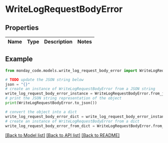 # WriteLogRequestBodyError


## Properties

Name | Type | Description | Notes
------------ | ------------- | ------------- | -------------

## Example

```python
from monday_code.models.write_log_request_body_error import WriteLogRequestBodyError

# TODO update the JSON string below
json = "{}"
# create an instance of WriteLogRequestBodyError from a JSON string
write_log_request_body_error_instance = WriteLogRequestBodyError.from_json(json)
# print the JSON string representation of the object
print(WriteLogRequestBodyError.to_json())

# convert the object into a dict
write_log_request_body_error_dict = write_log_request_body_error_instance.to_dict()
# create an instance of WriteLogRequestBodyError from a dict
write_log_request_body_error_from_dict = WriteLogRequestBodyError.from_dict(write_log_request_body_error_dict)
```
[[Back to Model list]](../README.md#documentation-for-models) [[Back to API list]](../README.md#documentation-for-api-endpoints) [[Back to README]](../README.md)


